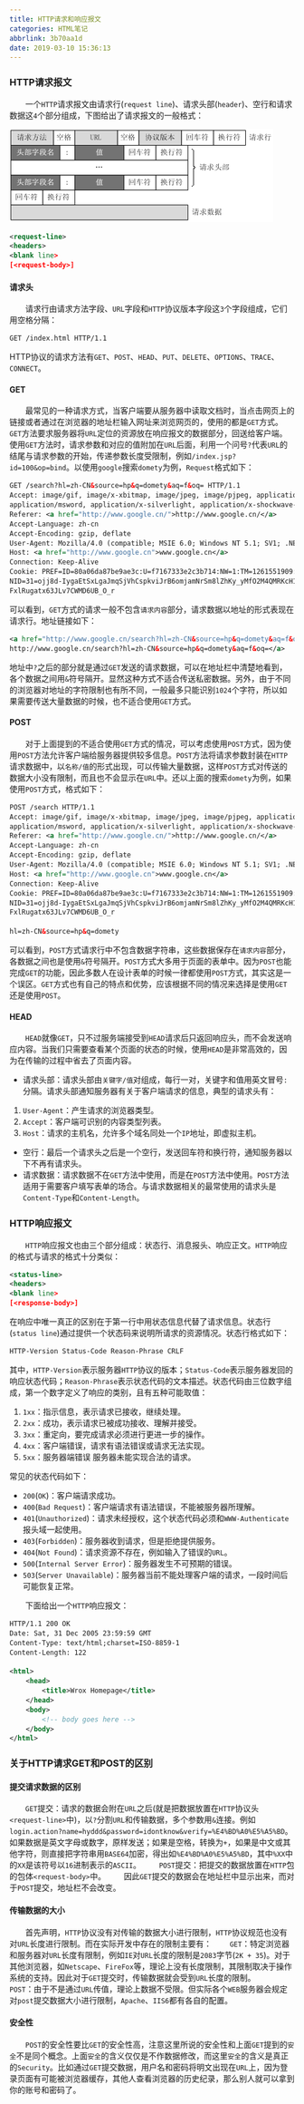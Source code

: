 ```yaml
---
title: HTTP请求和响应报文
categories: HTML笔记
abbrlink: 3b70aa1d
date: 2019-03-10 15:36:13
---
```

### HTTP请求报文

&emsp;&emsp;一个`HTTP`请求报文由请求行(`request line`)、请求头部(`header`)、空行和请求数据这`4`个部分组成，下图给出了请求报文的一般格式：

<img src="./HTTP请求和响应报文/1.png">

``` xml
<request-line>
<headers>
<blank line>
[<request-body>]
```

#### 请求头

&emsp;&emsp;请求行由请求方法字段、`URL`字段和`HTTP`协议版本字段这`3`个字段组成，它们用空格分隔：

``` xml
GET /index.html HTTP/1.1
```

HTTP协议的请求方法有`GET`、`POST`、`HEAD`、`PUT`、`DELETE`、`OPTIONS`、`TRACE`、`CONNECT`。

#### GET

&emsp;&emsp;最常见的一种请求方式，当客户端要从服务器中读取文档时，当点击网页上的链接或者通过在浏览器的地址栏输入网址来浏览网页的，使用的都是`GET`方式。`GET`方法要求服务器将`URL`定位的资源放在响应报文的数据部分，回送给客户端。使用`GET`方法时，请求参数和对应的值附加在`URL`后面，利用一个问号`?`代表`URL`的结尾与请求参数的开始，传递参数长度受限制，例如`/index.jsp?id=100&op=bind`。以使用`google`搜索`domety`为例，`Request`格式如下：

``` xml
GET /search?hl=zh-CN&source=hp&q=domety&aq=f&oq= HTTP/1.1
Accept: image/gif, image/x-xbitmap, image/jpeg, image/pjpeg, application/vnd.ms-excel, application/vnd.ms-powerpoint,
application/msword, application/x-silverlight, application/x-shockwave-flash, */*
Referer: <a href="http://www.google.cn/">http://www.google.cn/</a>
Accept-Language: zh-cn
Accept-Encoding: gzip, deflate
User-Agent: Mozilla/4.0 (compatible; MSIE 6.0; Windows NT 5.1; SV1; .NET CLR 2.0.50727; TheWorld)
Host: <a href="http://www.google.cn">www.google.cn</a>
Connection: Keep-Alive
Cookie: PREF=ID=80a06da87be9ae3c:U=f7167333e2c3b714:NW=1:TM=1261551909:LM=1261551917:S=ybYcq2wpfefs4V9g;
NID=31=ojj8d-IygaEtSxLgaJmqSjVhCspkviJrB6omjamNrSm8lZhKy_yMfO2M4QMRKcH1g0iQv9u-2hfBW7bUFwVh7pGaRUb0RnHcJU37y-
FxlRugatx63JLv7CWMD6UB_O_r
```

可以看到，`GET`方式的请求一般不包含`请求内容`部分，请求数据以地址的形式表现在请求行。地址链接如下：

``` xml
<a href="http://www.google.cn/search?hl=zh-CN&source=hp&q=domety&aq=f&oq=">
http://www.google.cn/search?hl=zh-CN&source=hp&q=domety&aq=f&oq=</a>
```

地址中`?`之后的部分就是通过`GET`发送的请求数据，可以在地址栏中清楚地看到，各个数据之间用`&`符号隔开。显然这种方式不适合传送私密数据。另外，由于不同的浏览器对地址的字符限制也有所不同，一般最多只能识别`1024`个字符，所以如果需要传送大量数据的时候，也不适合使用`GET`方式。

#### POST

&emsp;&emsp;对于上面提到的不适合使用`GET`方式的情况，可以考虑使用`POST`方式，因为使用`POST`方法允许客户端给服务器提供较多信息。`POST`方法将请求参数封装在`HTTP`请求数据中，以`名称/值`的形式出现，可以传输大量数据，这样`POST`方式对传送的数据大小没有限制，而且也不会显示在`URL`中。还以上面的搜索`domety`为例，如果使用`POST`方式，格式如下：

``` xml
POST /search HTTP/1.1
Accept: image/gif, image/x-xbitmap, image/jpeg, image/pjpeg, application/vnd.ms-excel, application/vnd.ms-powerpoint,
application/msword, application/x-silverlight, application/x-shockwave-flash, */*
Referer: <a href="http://www.google.cn/">http://www.google.cn/</a>
Accept-Language: zh-cn
Accept-Encoding: gzip, deflate
User-Agent: Mozilla/4.0 (compatible; MSIE 6.0; Windows NT 5.1; SV1; .NET CLR 2.0.50727; TheWorld)
Host: <a href="http://www.google.cn">www.google.cn</a>
Connection: Keep-Alive
Cookie: PREF=ID=80a06da87be9ae3c:U=f7167333e2c3b714:NW=1:TM=1261551909:LM=1261551917:S=ybYcq2wpfefs4V9g;
NID=31=ojj8d-IygaEtSxLgaJmqSjVhCspkviJrB6omjamNrSm8lZhKy_yMfO2M4QMRKcH1g0iQv9u-2hfBW7bUFwVh7pGaRUb0RnHcJU37y-
FxlRugatx63JLv7CWMD6UB_O_r

hl=zh-CN&source=hp&q=domety
```

可以看到，`POST`方式请求行中不包含数据字符串，这些数据保存在`请求内容`部分，各数据之间也是使用`&`符号隔开。`POST`方式大多用于页面的表单中。因为`POST`也能完成`GET`的功能，因此多数人在设计表单的时候一律都使用`POST`方式，其实这是一个误区。`GET`方式也有自己的特点和优势，应该根据不同的情况来选择是使用`GET`还是使用`POST`。

#### HEAD

&emsp;&emsp;`HEAD`就像`GET`，只不过服务端接受到`HEAD`请求后只返回响应头，而不会发送响应内容。当我们只需要查看某个页面的状态的时候，使用`HEAD`是非常高效的，因为在传输的过程中省去了页面内容。

- 请求头部：请求头部由`关键字/值`对组成，每行一对，关键字和值用英文冒号`:`分隔。请求头部通知服务器有关于客户端请求的信息，典型的请求头有：

1. `User-Agent`：产生请求的浏览器类型。
2. `Accept`：客户端可识别的内容类型列表。
3. `Host`：请求的主机名，允许多个域名同处一个`IP`地址，即虚拟主机。

- 空行：最后一个请求头之后是一个空行，发送回车符和换行符，通知服务器以下不再有请求头。
- 请求数据：请求数据不在`GET`方法中使用，而是在`POST`方法中使用。`POST`方法适用于需要客户填写表单的场合。与请求数据相关的最常使用的请求头是`Content-Type`和`Content-Length`。

### HTTP响应报文

&emsp;&emsp;`HTTP`响应报文也由三个部分组成：状态行、消息报头、响应正文。`HTTP`响应的格式与请求的格式十分类似：

``` xml
<status-line>
<headers>
<blank line>
[<response-body>]
```

在响应中唯一真正的区别在于第一行中用状态信息代替了请求信息。状态行(`status line`)通过提供一个状态码来说明所请求的资源情况。状态行格式如下：

``` html
HTTP-Version Status-Code Reason-Phrase CRLF
```

其中，`HTTP-Version`表示服务器`HTTP`协议的版本；`Status-Code`表示服务器发回的响应状态代码；`Reason-Phrase`表示状态代码的文本描述。状态代码由三位数字组成，第一个数字定义了响应的类别，且有五种可能取值：

1. `1xx`：指示信息，表示请求已接收，继续处理。
2. `2xx`：成功，表示请求已被成功接收、理解并接受。
3. `3xx`：重定向，要完成请求必须进行更进一步的操作。
4. `4xx`：客户端错误，请求有语法错误或请求无法实现。
5. `5xx`：服务器端错误 服务器未能实现合法的请求。

常见的状态代码如下：

- `200`(`OK`)：客户端请求成功。
- `400`(`Bad Request`)：客户端请求有语法错误，不能被服务器所理解。
- `401`(`Unauthorized`)：请求未经授权，这个状态代码必须和`WWW-Authenticate`报头域一起使用。
- `403`(`Forbidden`)：服务器收到请求，但是拒绝提供服务。
- `404`(`Not Found`)：请求资源不存在，例如输入了错误的`URL`。
- `500`(`Internal Server Error`)：服务器发生不可预期的错误。
- `503`(`Server Unavailable`)：服务器当前不能处理客户端的请求，一段时间后可能恢复正常。

&emsp;&emsp;下面给出一个`HTTP`响应报文：

``` xml
HTTP/1.1 200 OK
Date: Sat, 31 Dec 2005 23:59:59 GMT
Content-Type: text/html;charset=ISO-8859-1
Content-Length: 122

<html>
    <head>
        <title>Wrox Homepage</title>
    </head>
    <body>
        <!-- body goes here -->
    </body>
</html>
```

### 关于HTTP请求GET和POST的区别

#### 提交请求数据的区别

&emsp;&emsp;`GET`提交：请求的数据会附在`URL`之后(就是把数据放置在`HTTP`协议头`<request-line>`中)，以`?`分割`URL`和传输数据，多个参数用`&`连接。例如`login.action?name=hyddd&password=idontknow&verify=%E4%BD%A0%E5%A5%BD`。如果数据是英文字母或数字，原样发送；如果是空格，转换为`+`，如果是中文或其他字符，则直接把字符串用`BASE64`加密，得出如`%E4%BD%A0%E5%A5%BD`，其中`%XX`中的`XX`是该符号以`16`进制表示的`ASCII`。
&emsp;&emsp;`POST`提交：把提交的数据放置在`HTTP`包的包体`<request-body>`中。
&emsp;&emsp;因此`GET`提交的数据会在地址栏中显示出来，而对于`POST`提交，地址栏不会改变。

#### 传输数据的大小

&emsp;&emsp;首先声明，`HTTP`协议没有对传输的数据大小进行限制，`HTTP`协议规范也没有对`URL`长度进行限制。而在实际开发中存在的限制主要有：
&emsp;&emsp;`GET`：特定浏览器和服务器对`URL`长度有限制，例如`IE`对`URL`长度的限制是`2083`字节(`2K + 35`)。对于其他浏览器，如`Netscape`、`FireFox`等，理论上没有长度限制，其限制取决于操作系统的支持。因此对于`GET`提交时，传输数据就会受到`URL`长度的限制。
&emsp;&emsp;`POST`：由于不是通过`URL`传值，理论上数据不受限。但实际各个`WEB`服务器会规定对`post`提交数据大小进行限制，`Apache`、`IIS6`都有各自的配置。

#### 安全性

&emsp;&emsp;`POST`的安全性要比`GET`的安全性高，注意这里所说的安全性和上面`GET`提到的`安全`不是同个概念。上面`安全`的含义仅仅是不作数据修改，而这里`安全`的含义是真正的`Security`。比如通过`GET`提交数据，用户名和密码将明文出现在`URL`上，因为登录页面有可能被浏览器缓存，其他人查看浏览器的历史纪录，那么别人就可以拿到你的账号和密码了。